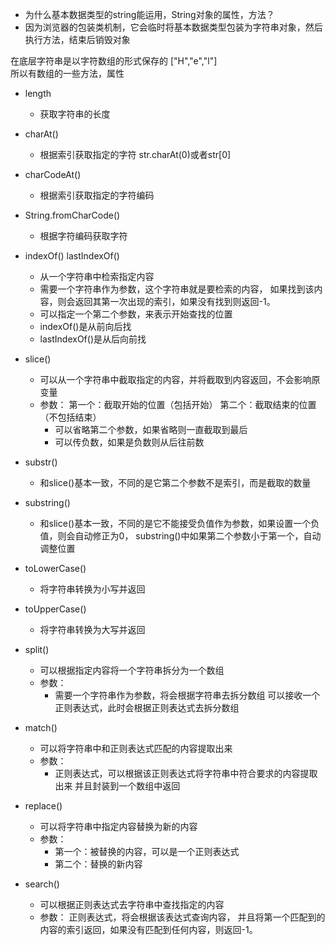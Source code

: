 - 为什么基本数据类型的string能运用，String对象的属性，方法？
- 因为浏览器的包装类机制，它会临时将基本数据类型包装为字符串对象，然后执行方法，结束后销毁对象    
    
 在底层字符串是以字符数组的形式保存的
 ["H","e","l"]   
 所以有数组的一些方法，属性
 
- length
  - 获取字符串的长度
- charAt()
  - 根据索引获取指定的字符
	str.charAt(0)或者str[0]
		
- charCodeAt()
  - 根据索引获取指定的字符编码
- String.fromCharCode()
  - 根据字符编码获取字符
		
- indexOf() lastIndexOf()
	- 从一个字符串中检索指定内容
	- 需要一个字符串作为参数，这个字符串就是要检索的内容，
		如果找到该内容，则会返回其第一次出现的索引，如果没有找到则返回-1。
	- 可以指定一个第二个参数，来表示开始查找的位置
	- indexOf()是从前向后找
	- lastIndexOf()是从后向前找
		
- slice()
	- 可以从一个字符串中截取指定的内容，并将截取到内容返回，不会影响原变量
	- 参数：
		第一个：截取开始的位置（包括开始）
		第二个：截取结束的位置（不包括结束）
		- 可以省略第二个参数，如果省略则一直截取到最后
		- 可以传负数，如果是负数则从后往前数
- substr()	
	- 和slice()基本一致，不同的是它第二个参数不是索引，而是截取的数量
		
- substring()
    - 和slice()基本一致，不同的是它不能接受负值作为参数，如果设置一个负值，则会自动修正为0，
	  substring()中如果第二个参数小于第一个，自动调整位置
			
			
- toLowerCase() 
	- 将字符串转换为小写并返回
- toUpperCase() 
	- 将字符串转换为大写并返回
- split()
	- 可以根据指定内容将一个字符串拆分为一个数组
	- 参数：
		- 需要一个字符串作为参数，将会根据字符串去拆分数组
			可以接收一个正则表达式，此时会根据正则表达式去拆分数组
			
- match() 
	- 可以将字符串中和正则表达式匹配的内容提取出来
	- 参数：
		- 正则表达式，可以根据该正则表达式将字符串中符合要求的内容提取出来
		  并且封装到一个数组中返回

- replace()  
	- 可以将字符串中指定内容替换为新的内容
	- 参数：
		- 第一个：被替换的内容，可以是一个正则表达式
		- 第二个：替换的新内容
		
- search() 
	- 可以根据正则表达式去字符串中查找指定的内容
	- 参数：
		正则表达式，将会根据该表达式查询内容，
		并且将第一个匹配到的内容的索引返回，如果没有匹配到任何内容，则返回-1。